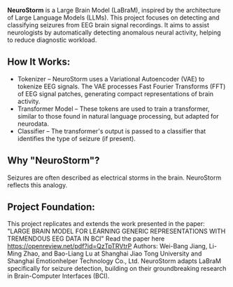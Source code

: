 **NeuroStorm** is a Large Brain Model (LaBraM), inspired by the architecture of Large Language Models (LLMs).
This project focuses on detecting and classifying seizures from EEG brain signal recordings. It aims to assist neurologists by automatically detecting anomalous neural activity, helping to reduce diagnostic workload.

## How It Works:
- Tokenizer – NeuroStorm uses a Variational Autoencoder (VAE) to tokenize EEG signals. The VAE processes Fast Fourier Transforms (FFT) of EEG signal patches, generating compact representations of brain activity.
- Transformer Model – These tokens are used to train a transformer, similar to those found in natural language processing, but adapted for neurodata.
- Classifier – The transformer's output is passed to a classifier that identifies the type of seizure (if present).

## Why "NeuroStorm"?
Seizures are often described as electrical storms in the brain. NeuroStorm reflects this analogy.

## Project Foundation:
This project replicates and extends the work presented in the paper:
"LARGE BRAIN MODEL FOR LEARNING GENERIC REPRESENTATIONS WITH TREMENDOUS EEG DATA IN BCI"
Read the paper here https://openreview.net/pdf?id=QzTpTRVtrP
Authors: Wei-Bang Jiang, Li-Ming Zhao, and Bao-Liang Lu at Shanghai Jiao Tong University and Shanghai Emotionhelper Technology Co., Ltd.
NeuroStorm adapts LaBraM specifically for seizure detection, building on their groundbreaking research in Brain-Computer Interfaces (BCI).
